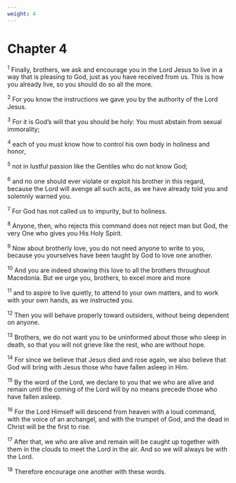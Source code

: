 ```yaml
---
weight: 4
---
```


# Chapter 4

<sup>1</sup> Finally, brothers, we ask and encourage you in the Lord Jesus to live in a way that is pleasing to God, just as you have received from us. This is how you already live, so you should do so all the more. 

<sup>2</sup> For you know the instructions we gave you by the authority of the Lord Jesus. 

<sup>3</sup> For it is God’s will that you should be holy: You must abstain from sexual immorality; 

<sup>4</sup> each of you must know how to control his own body in holiness and honor, 

<sup>5</sup> not in lustful passion like the Gentiles who do not know God; 

<sup>6</sup> and no one should ever violate or exploit his brother in this regard, because the Lord will avenge all such acts, as we have already told you and solemnly warned you. 

<sup>7</sup> For God has not called us to impurity, but to holiness. 

<sup>8</sup> Anyone, then, who rejects this command does not reject man but God, the very One who gives you His Holy Spirit. 

<sup>9</sup> Now about brotherly love, you do not need anyone to write to you, because you yourselves have been taught by God to love one another. 

<sup>10</sup> And you are indeed showing this love to all the brothers throughout Macedonia. But we urge you, brothers, to excel more and more 

<sup>11</sup> and to aspire to live quietly, to attend to your own matters, and to work with your own hands, as we instructed you. 

<sup>12</sup> Then you will behave properly toward outsiders, without being dependent on anyone. 

<sup>13</sup> Brothers, we do not want you to be uninformed about those who sleep in death, so that you will not grieve like the rest, who are without hope. 

<sup>14</sup> For since we believe that Jesus died and rose again, we also believe that God will bring with Jesus those who have fallen asleep in Him. 

<sup>15</sup> By the word of the Lord, we declare to you that we who are alive and remain until the coming of the Lord will by no means precede those who have fallen asleep. 

<sup>16</sup> For the Lord Himself will descend from heaven with a loud command, with the voice of an archangel, and with the trumpet of God, and the dead in Christ will be the first to rise. 

<sup>17</sup> After that, we who are alive and remain will be caught up together with them in the clouds to meet the Lord in the air. And so we will always be with the Lord. 

<sup>18</sup> Therefore encourage one another with these words. 



